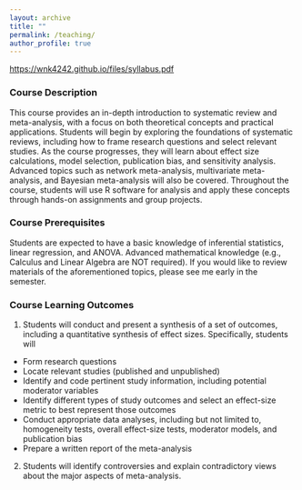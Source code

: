 ```yaml
---
layout: archive
title: ""
permalink: /teaching/
author_profile: true
---
```


https://wnk4242.github.io/files/syllabus.pdf

### Course Description

This course provides an in-depth introduction to systematic review and meta-analysis, with a focus on both theoretical concepts and practical applications. Students will begin by exploring the foundations of systematic reviews, including how to frame research questions and select relevant studies. As the course progresses, they will learn about effect size calculations, model selection, publication bias, and sensitivity analysis. Advanced topics such as network meta-analysis, multivariate meta-analysis, and Bayesian meta-analysis will also be covered. Throughout the course, students will use R software for analysis and apply these concepts through hands-on assignments and group projects.

### Course Prerequisites

Students are expected to have a basic knowledge of inferential statistics, linear regression, and ANOVA. Advanced mathematical knowledge (e.g., Calculus and Linear Algebra are NOT required). If you would like to review materials of the aforementioned topics, please see me early in the semester.

### Course Learning Outcomes
1. Students will conduct and present a synthesis of a set of outcomes, including a quantitative synthesis of effect sizes. Specifically, students will 
- Form research questions
- Locate relevant studies (published and unpublished)
- Identify and code pertinent study information, including potential moderator variables
- Identify different types of study outcomes and select an effect-size metric to best represent those outcomes
- Conduct appropriate data analyses, including but not limited to, homogeneity tests, overall effect-size tests, moderator models, and publication bias
- Prepare a written report of the meta-analysis

2. Students will identify controversies and explain contradictory views about the major aspects of meta-analysis.
